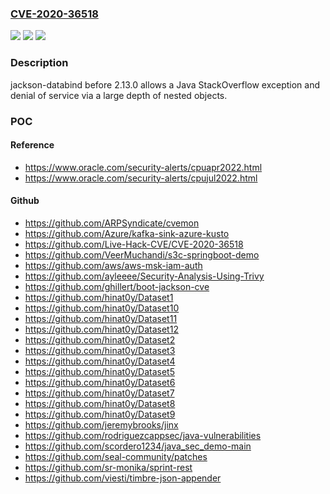 ### [CVE-2020-36518](https://cve.mitre.org/cgi-bin/cvename.cgi?name=CVE-2020-36518)
![](https://img.shields.io/static/v1?label=Product&message=n%2Fa&color=blue)
![](https://img.shields.io/static/v1?label=Version&message=n%2Fa&color=blue)
![](https://img.shields.io/static/v1?label=Vulnerability&message=n%2Fa&color=brighgreen)

### Description

jackson-databind before 2.13.0 allows a Java StackOverflow exception and denial of service via a large depth of nested objects.

### POC

#### Reference
- https://www.oracle.com/security-alerts/cpuapr2022.html
- https://www.oracle.com/security-alerts/cpujul2022.html

#### Github
- https://github.com/ARPSyndicate/cvemon
- https://github.com/Azure/kafka-sink-azure-kusto
- https://github.com/Live-Hack-CVE/CVE-2020-36518
- https://github.com/VeerMuchandi/s3c-springboot-demo
- https://github.com/aws/aws-msk-iam-auth
- https://github.com/ayleeee/Security-Analysis-Using-Trivy
- https://github.com/ghillert/boot-jackson-cve
- https://github.com/hinat0y/Dataset1
- https://github.com/hinat0y/Dataset10
- https://github.com/hinat0y/Dataset11
- https://github.com/hinat0y/Dataset12
- https://github.com/hinat0y/Dataset2
- https://github.com/hinat0y/Dataset3
- https://github.com/hinat0y/Dataset4
- https://github.com/hinat0y/Dataset5
- https://github.com/hinat0y/Dataset6
- https://github.com/hinat0y/Dataset7
- https://github.com/hinat0y/Dataset8
- https://github.com/hinat0y/Dataset9
- https://github.com/jeremybrooks/jinx
- https://github.com/rodriguezcappsec/java-vulnerabilities
- https://github.com/scordero1234/java_sec_demo-main
- https://github.com/seal-community/patches
- https://github.com/sr-monika/sprint-rest
- https://github.com/viesti/timbre-json-appender

